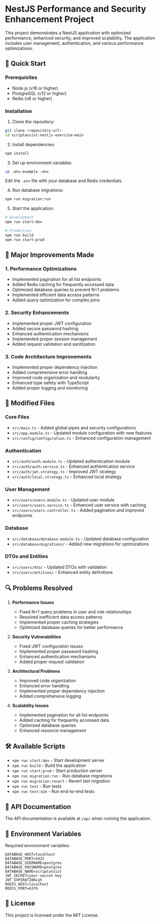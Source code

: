 # NestJS Performance and Security Enhancement Project

This project demonstrates a NestJS application with optimized performance, enhanced security, and improved scalability. The application includes user management, authentication, and various performance optimizations.

## 🚀 Quick Start

### Prerequisites
- Node.js (v16 or higher)
- PostgreSQL (v12 or higher)
- Redis (v6 or higher)

### Installation

1. Clone the repository:
```bash
git clone <repository-url>
cd scriptassist-nestjs-exercise-main
```

2. Install dependencies:
```bash
npm install
```

3. Set up environment variables:
```bash
cp .env.example .env
```
Edit the `.env` file with your database and Redis credentials.

4. Run database migrations:
```bash
npm run migration:run
```

5. Start the application:
```bash
# Development
npm run start:dev

# Production
npm run build
npm run start:prod
```

## 🔧 Major Improvements Made

### 1. Performance Optimizations
- Implemented pagination for all list endpoints
- Added Redis caching for frequently accessed data
- Optimized database queries to prevent N+1 problems
- Implemented efficient data access patterns
- Added query optimization for complex joins

### 2. Security Enhancements
- Implemented proper JWT configuration
- Added secure password hashing
- Enhanced authentication mechanisms
- Implemented proper session management
- Added request validation and sanitization

### 3. Code Architecture Improvements
- Implemented proper dependency injection
- Added comprehensive error handling
- Improved code organization and modularity
- Enhanced type safety with TypeScript
- Added proper logging and monitoring

## 📁 Modified Files

### Core Files
- `src/main.ts` - Added global pipes and security configurations
- `src/app.module.ts` - Updated module configuration with new features
- `src/config/configuration.ts` - Enhanced configuration management

### Authentication
- `src/auth/auth.module.ts` - Updated authentication module
- `src/auth/auth.service.ts` - Enhanced authentication service
- `src/auth/jwt.strategy.ts` - Improved JWT strategy
- `src/auth/local.strategy.ts` - Enhanced local strategy

### User Management
- `src/users/users.module.ts` - Updated user module
- `src/users/users.service.ts` - Enhanced user service with caching
- `src/users/users.controller.ts` - Added pagination and improved endpoints

### Database
- `src/database/database.module.ts` - Updated database configuration
- `src/database/migrations/` - Added new migrations for optimizations

### DTOs and Entities
- `src/users/dto/` - Updated DTOs with validation
- `src/users/entities/` - Enhanced entity definitions

## 🔍 Problems Resolved

1. **Performance Issues**
   - Fixed N+1 query problems in user and role relationships
   - Resolved inefficient data access patterns
   - Implemented proper caching strategies
   - Optimized database queries for better performance

2. **Security Vulnerabilities**
   - Fixed JWT configuration issues
   - Implemented proper password hashing
   - Enhanced authentication mechanisms
   - Added proper request validation

3. **Architectural Problems**
   - Improved code organization
   - Enhanced error handling
   - Implemented proper dependency injection
   - Added comprehensive logging

4. **Scalability Issues**
   - Implemented pagination for all list endpoints
   - Added caching for frequently accessed data
   - Optimized database queries
   - Enhanced resource management

## 🛠️ Available Scripts

- `npm run start:dev` - Start development server
- `npm run build` - Build the application
- `npm run start:prod` - Start production server
- `npm run migration:run` - Run database migrations
- `npm run migration:revert` - Revert last migration
- `npm run test` - Run tests
- `npm run test:e2e` - Run end-to-end tests

## 📝 API Documentation

The API documentation is available at `/api` when running the application.

## 🔐 Environment Variables

Required environment variables:
```
DATABASE_HOST=localhost
DATABASE_PORT=5432
DATABASE_USERNAME=postgres
DATABASE_PASSWORD=postgres
DATABASE_NAME=scriptassist
JWT_SECRET=your-secret-key
JWT_EXPIRATION=1h
REDIS_HOST=localhost
REDIS_PORT=6379
```

## 📄 License

This project is licensed under the MIT License.